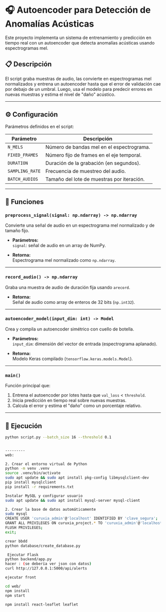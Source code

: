 # 🎧 Autoencoder para Detección de Anomalías Acústicas

Este proyecto implementa un sistema de entrenamiento y predicción en tiempo real con un autoencoder que detecta anomalías acústicas usando espectrogramas mel.

## 📋 Descripción

El script graba muestras de audio, las convierte en espectrogramas mel normalizados y entrena un autoencoder hasta que el error de validación cae por debajo de un umbral. Luego, usa el modelo para predecir errores en nuevas muestras y estima el nivel de "daño" acústico.

---

## ⚙️ Configuración

Parámetros definidos en el script:

| Parámetro       | Descripción                                        |
|-----------------|----------------------------------------------------|
| `N_MELS`        | Número de bandas mel en el espectrograma.         |
| `FIXED_FRAMES`  | Número fijo de frames en el eje temporal.         |
| `DURATION`      | Duración de la grabación (en segundos).           |
| `SAMPLING_RATE` | Frecuencia de muestreo del audio.                 |
| `BATCH_AUDIOS`  | Tamaño del lote de muestras por iteración.        |

---

## 🧩 Funciones

### `preprocess_signal(signal: np.ndarray) -> np.ndarray`

Convierte una señal de audio en un espectrograma mel normalizado y de tamaño fijo.

- **Parámetros:**  
  `signal`: señal de audio en un array de NumPy.

- **Retorna:**  
  Espectrograma mel normalizado como `np.ndarray`.

---

### `record_audio() -> np.ndarray`

Graba una muestra de audio de duración fija usando `arecord`.

- **Retorna:**  
  Señal de audio como array de enteros de 32 bits (`np.int32`).

---

### `autoencoder_model(input_dim: int) -> Model`

Crea y compila un autoencoder simétrico con cuello de botella.

- **Parámetros:**  
  `input_dim`: dimensión del vector de entrada (espectrograma aplanado).

- **Retorna:**  
  Modelo Keras compilado (`tensorflow.keras.models.Model`).

---

### `main()`

Función principal que:
1. Entrena el autoencoder por lotes hasta que `val_loss` < `threshold`.
2. Inicia predicción en tiempo real sobre nuevas muestras.
3. Calcula el error y estima el "daño" como un porcentaje relativo.

---

## 🚀 Ejecución

```bash
python script.py --batch_size 16 --threshold 0.1


---------
web:

2. Crear el entorno virtual de Python
python -m venv .venv
source .venv/bin/activate  
sudo apt update && sudo apt install pkg-config libmysqlclient-dev
pip install mysqlclient
pip install -r requirements.txt

Instalar MySQL y configurar usuario
sudo apt update && sudo apt install mysql-server mysql-client

2. Crear la base de datos automáticamente
sudo mysql
CREATE USER 'curuxia_admin'@'localhost' IDENTIFIED BY 'clave_segura';
GRANT ALL PRIVILEGES ON curuxia_project.* TO 'curuxia_admin'@'localhost';
FLUSH PRIVILEGES;
exit;

crear bbdd
python database/create_database.py 

 Ejecutar Flask
python backend/app.py 
hacer : (se debería ver json con datos)
curl http://127.0.0.1:5000/api/alerts

ejecutar front 

cd web/
npm install
npm start

npm install react-leaflet leaflet